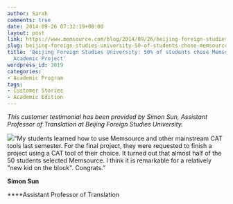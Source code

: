 ```yaml
---
author: Sarah
comments: true
date: 2014-09-26 07:32:19+00:00
layout: post
link: https://www.memsource.com/blog/2014/09/26/beijing-foreign-studies-university-50-of-students-chose-memsource-for-their-academic-project/
slug: beijing-foreign-studies-university-50-of-students-chose-memsource-for-their-academic-project
title: 'Beijing Foreign Studies University: 50% of students chose Memsource for their
  Academic Project'
wordpress_id: 3019
categories:
- Academic Program
tags:
- Customer Stories
- Academic Edition
---
```


_This customer testimonial has been provided by Simon Sun, Assistant Professor of Translation at Beijing Foreign Studies University._

![](/wp-content/uploads/2014/09/Beijing_Foreign_Studies_University-300x300.jpg)“My students learned how to use Memsource and other mainstream CAT tools last semester. For the final project, they were requested to finish a project using a CAT tool of their choice. It turned out that almost half of the 50 students selected Memsource. I think it is remarkable for a relatively "new kid on the block". Congrats.”<!-- more -->

**Simon Sun**

****Assistant Professor of Translation
